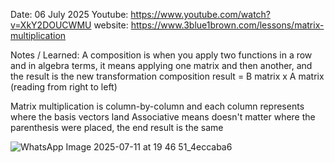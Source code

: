 Date: 06 July 2025
Youtube: https://www.youtube.com/watch?v=XkY2DOUCWMU
website: https://www.3blue1brown.com/lessons/matrix-multiplication

Notes / Learned:
A composition is when you apply two functions in a row and in algebra terms, it means applying one matrix and then another, and the result is the new transformation
composition result = B matrix x A matrix (reading from right to left)

Matrix multiplication is column-by-column and each column represents where the basis vectors land
Associative means doesn't matter where the parenthesis were placed, the end result is the same


![WhatsApp Image 2025-07-11 at 19 46 51_4eccaba6](https://github.com/user-attachments/assets/bb445999-bfba-42d5-88c1-319a594089d8)
